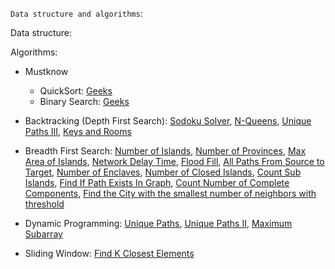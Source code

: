 `Data structure and algorithms`:

Data structure:

Algorithms:

- Mustknow

  - QuickSort: [Geeks](https://www.geeksforgeeks.org/quick-sort-algorithm/)
  - Binary Search: [Geeks](https://www.geeksforgeeks.org/binary-search/)

- Backtracking (Depth First Search): [Sodoku Solver](https://leetcode.com/problems/sudoku-solver/description/), [N-Queens](https://leetcode.com/problems/n-queens/description/), [Unique Paths III](https://leetcode.com/problems/unique-paths-iii/description/), [Keys and Rooms](https://leetcode.com/problems/keys-and-rooms/description/)

- Breadth First Search: [Number of Islands](https://leetcode.com/problems/number-of-islands/description/), [Number of Provinces](https://leetcode.com/problems/number-of-provinces/description/), [Max Area of Islands](https://leetcode.com/problems/max-area-of-island/description/), [Network Delay Time](https://leetcode.com/problems/network-delay-time/description/), [Flood Fill](https://leetcode.com/problems/flood-fill/description/), [All Paths From Source to Target](https://leetcode.com/problems/all-paths-from-source-to-target/description/), [Number of Enclaves](https://leetcode.com/problems/number-of-enclaves/description/), [Number of Closed Islands](https://leetcode.com/problems/number-of-closed-islands/description/), [Count Sub Islands](https://leetcode.com/problems/count-sub-islands/description/), [Find If Path Exists In Graph](https://leetcode.com/problems/find-if-path-exists-in-graph/description/), [Count Number of Complete Components](https://leetcode.com/problems/count-the-number-of-complete-components/description/), [Find the City with the smallest number of neighbors with threshold](https://leetcode.com/problems/find-the-city-with-the-smallest-number-of-neighbors-at-a-threshold-distance/description/)

- Dynamic Programming: [Unique Paths](https://leetcode.com/problems/unique-paths/description/), [Unique Paths II](https://leetcode.com/problems/unique-paths-ii/description/), [Maximum Subarray](https://leetcode.com/problems/maximum-subarray/description/)

- Sliding Window: [Find K Closest Elements](https://leetcode.com/problems/find-k-closest-elements/description/)